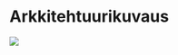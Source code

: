 # Arkkitehtuurikuvaus

![](https://raw.githubusercontent.com/Zentryn/ot-harjoitustyo/master/dokumentaatio/kuvat/luokkakaavio.png)
